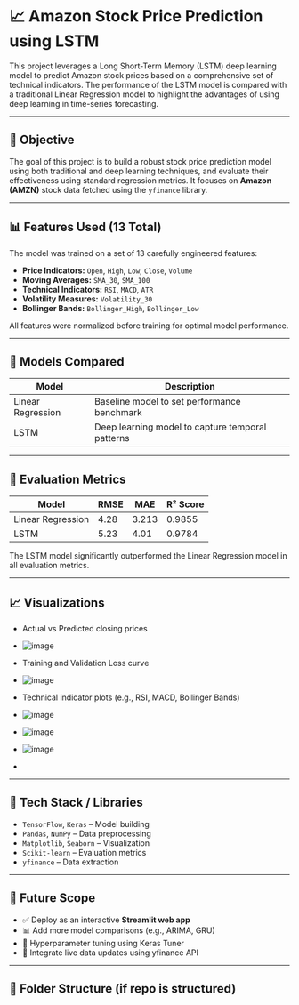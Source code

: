 # 📈 Amazon Stock Price Prediction using LSTM

This project leverages a Long Short-Term Memory (LSTM) deep learning model to predict Amazon stock prices based on a comprehensive set of technical indicators. The performance of the LSTM model is compared with a traditional Linear Regression model to highlight the advantages of using deep learning in time-series forecasting.

---

## 🧠 Objective

The goal of this project is to build a robust stock price prediction model using both traditional and deep learning techniques, and evaluate their effectiveness using standard regression metrics. It focuses on **Amazon (AMZN)** stock data fetched using the `yfinance` library.

---

## 📊 Features Used (13 Total)

The model was trained on a set of 13 carefully engineered features:

- **Price Indicators:** `Open`, `High`, `Low`, `Close`, `Volume`
- **Moving Averages:** `SMA_30`, `SMA_100`
- **Technical Indicators:** `RSI`, `MACD`, `ATR`
- **Volatility Measures:** `Volatility_30`
- **Bollinger Bands:** `Bollinger_High`, `Bollinger_Low`

All features were normalized before training for optimal model performance.

---

## 🤖 Models Compared

| Model             | Description                                      |
|------------------|--------------------------------------------------|
| Linear Regression| Baseline model to set performance benchmark      |
| LSTM             | Deep learning model to capture temporal patterns |

---

## 🧪 Evaluation Metrics

| Model            | RMSE | MAE   | R² Score |
|------------------|------|-------|----------|
| Linear Regression| 4.28 | 3.213 | 0.9855   |   
| LSTM             | 5.23 | 4.01  | 0.9784   |

The LSTM model significantly outperformed the Linear Regression model in all evaluation metrics.

---

## 📈 Visualizations

- Actual vs Predicted closing prices
-   ![image](https://github.com/user-attachments/assets/b616e5c0-52f6-4eb4-a3ab-7ed5c9dca4fb)

- Training and Validation Loss curve
- ![image](https://github.com/user-attachments/assets/db73e9ee-5470-4d04-a19e-0885efd1256d)

- Technical indicator plots (e.g., RSI, MACD, Bollinger Bands)
- ![image](https://github.com/user-attachments/assets/54b50d3f-1aee-4607-921d-42513743c89e)
- ![image](https://github.com/user-attachments/assets/df1ab550-51c9-473e-ae6e-d004d0c28f61)
- ![image](https://github.com/user-attachments/assets/e0635d35-7cb2-4529-97fa-d999bda0ee1e)
- 


---

## 🔧 Tech Stack / Libraries

- `TensorFlow`, `Keras` – Model building
- `Pandas`, `NumPy` – Data preprocessing
- `Matplotlib`, `Seaborn` – Visualization
- `Scikit-learn` – Evaluation metrics
- `yfinance` – Data extraction

---

## 🚀 Future Scope

- ✅ Deploy as an interactive **Streamlit web app**
- 📊 Add more model comparisons (e.g., ARIMA, GRU)
- 🧠 Hyperparameter tuning using Keras Tuner
- 💾 Integrate live data updates using yfinance API

---

## 📂 Folder Structure (if repo is structured)


